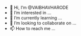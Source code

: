 - 👋 Hi, I’m @VAIBHAVHARODE
- 👀 I’m interested in ...
- 🌱 I’m currently learning ...
- 💞️ I’m looking to collaborate on ...
- 📫 How to reach me ...

<!---
VAIBHAVHARODE/VAIBHAVHARODE is a ✨ special ✨ repository because its `README.md` (this file) appears on your GitHub profile.
You can click the Preview link to take a look at your changes.
--->
